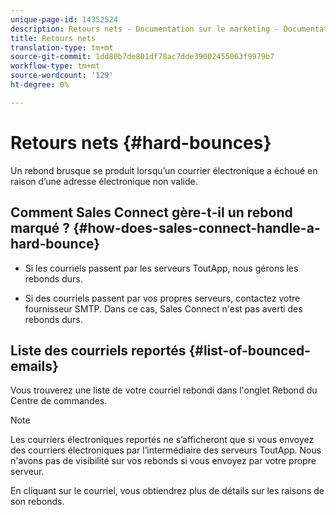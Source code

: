 ```yaml
---
unique-page-id: 14352524
description: Retours nets - Documentation sur le marketing - Documentation du produit
title: Retours nets
translation-type: tm+mt
source-git-commit: 1dd80b7de801df78ac7dde39002455063f9979b7
workflow-type: tm+mt
source-wordcount: '129'
ht-degree: 0%

---
```



# Retours nets {#hard-bounces}

Un rebond brusque se produit lorsqu’un courrier électronique a échoué en raison d’une adresse électronique non valide.

## Comment Sales Connect gère-t-il un rebond marqué ? {#how-does-sales-connect-handle-a-hard-bounce}

* Si les courriels passent par les serveurs ToutApp, nous gérons les rebonds durs.

* Si des courriels passent par vos propres serveurs, contactez votre fournisseur SMTP. Dans ce cas, Sales Connect n&#39;est pas averti des rebonds durs.

## Liste des courriels reportés {#list-of-bounced-emails}

Vous trouverez une liste de votre courriel rebondi dans l&#39;onglet Rebond du Centre de commandes.

>[!NOTE]
>
>Les courriers électroniques reportés ne s’afficheront que si vous envoyez des courriers électroniques par l’intermédiaire des serveurs ToutApp. Nous n&#39;avons pas de visibilité sur vos rebonds si vous envoyez par votre propre serveur.

En cliquant sur le courriel, vous obtiendrez plus de détails sur les raisons de son rebonds.

